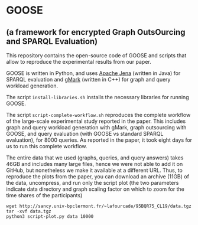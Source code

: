 # GOOSE 
## (a framework for encrypted Graph OutsOurcing and SPARQL Evaluation)

This repository contains the open-source code of GOOSE and scripts that allow to reproduce the experimental results from our paper.

GOOSE is written in Python, and uses [Apache Jena](https://jena.apache.org/) (written in Java) for SPARQL evaluation and [gMark](https://github.com/graphMark/gmark) (written in C++) for graph and query workload generation.

The script `install-libraries.sh` installs the necessary libraries for running GOOSE.

The script `script-complete-workflow.sh` reproduces the complete workflow of the large-scale experimental study reported in the paper. This includes graph and query workload generation with gMark, graph outsourcing with GOOSE, and query evaluation (with GOOSE vs standard SPARQL evaluation), for 8000 queries.
As reported in the paper, it took eight days for us to run this complete workflow.

The entire data that we used (graphs, queries, and query answers) takes 46GB and includes many large files, hence we were not able to add it on GitHub, but nonetheless we make it available at a different URL.
Thus, to reproduce the plots from the paper, you can download an archive (11GB) of the data, uncompress, and run only the script plot (the two parameters indicate data directory and graph scaling factor on which to zoom for the time shares of the participants)
```
wget http://sancy.univ-bpclermont.fr/~lafourcade/95BQR75_CL19/data.tgz
tar -xvf data.tgz
python3 script-plot.py data 10000
```
